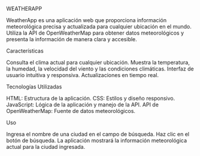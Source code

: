
WEATHERAPP

WeatherApp es una aplicación web que proporciona información meteorológica precisa y actualizada para cualquier ubicación en el mundo. Utiliza la API de OpenWeatherMap para obtener datos meteorológicos y presenta la información de manera clara y accesible.

Características

Consulta el clima actual para cualquier ubicación.
Muestra la temperatura, la humedad, la velocidad del viento y las condiciones climáticas.
Interfaz de usuario intuitiva y responsiva.
Actualizaciones en tiempo real.

Tecnologías Utilizadas

HTML: Estructura de la aplicación.
CSS: Estilos y diseño responsivo.
JavaScript: Lógica de la aplicación y manejo de la API.
API de OpenWeatherMap: Fuente de datos meteorológicos.

Uso

Ingresa el nombre de una ciudad en el campo de búsqueda.
Haz clic en el botón de búsqueda.
La aplicación mostrará la información meteorológica actual para la ciudad ingresada.
